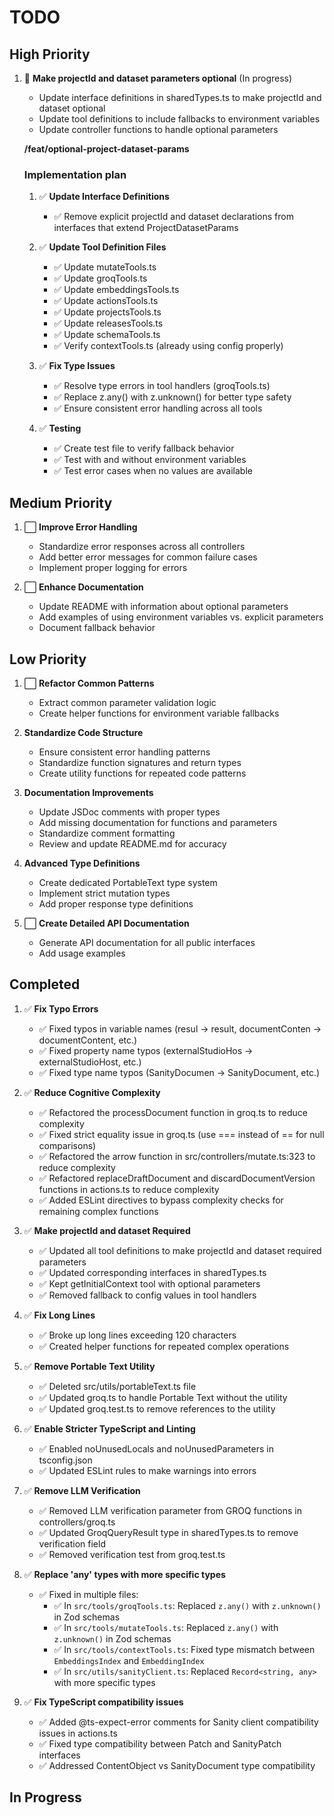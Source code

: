 # TODO

## High Priority
1. 🔄 **Make projectId and dataset parameters optional** (In progress)
   - Update interface definitions in sharedTypes.ts to make projectId and dataset optional
   - Update tool definitions to include fallbacks to environment variables
   - Update controller functions to handle optional parameters

   **/feat/optional-project-dataset-params**

   ### Implementation plan
   1. ✅ **Update Interface Definitions**
      - ✅ Remove explicit projectId and dataset declarations from interfaces that extend ProjectDatasetParams
   
   2. ✅ **Update Tool Definition Files**
      - ✅ Update mutateTools.ts
      - ✅ Update groqTools.ts 
      - ✅ Update embeddingsTools.ts
      - ✅ Update actionsTools.ts
      - ✅ Update projectsTools.ts
      - ✅ Update releasesTools.ts
      - ✅ Update schemaTools.ts
      - ✅ Verify contextTools.ts (already using config properly)
   
   3. ✅ **Fix Type Issues**
      - ✅ Resolve type errors in tool handlers (groqTools.ts)
      - ✅ Replace z.any() with z.unknown() for better type safety
      - ✅ Ensure consistent error handling across all tools
   
   4. ✅ **Testing**
      - ✅ Create test file to verify fallback behavior
      - ✅ Test with and without environment variables
      - ✅ Test error cases when no values are available

## Medium Priority
1. ⬜ **Improve Error Handling**
   - Standardize error responses across all controllers
   - Add better error messages for common failure cases
   - Implement proper logging for errors

2. ⬜ **Enhance Documentation**
   - Update README with information about optional parameters
   - Add examples of using environment variables vs. explicit parameters
   - Document fallback behavior

## Low Priority
1. ⬜ **Refactor Common Patterns**
   - Extract common parameter validation logic
   - Create helper functions for environment variable fallbacks

2. **Standardize Code Structure**
   - Ensure consistent error handling patterns
   - Standardize function signatures and return types
   - Create utility functions for repeated code patterns

3. **Documentation Improvements**
   - Update JSDoc comments with proper types
   - Add missing documentation for functions and parameters
   - Standardize comment formatting
   - Review and update README.md for accuracy

4. **Advanced Type Definitions**
   - Create dedicated PortableText type system
   - Implement strict mutation types
   - Add proper response type definitions

5. ⬜ **Create Detailed API Documentation**
   - Generate API documentation for all public interfaces
   - Add usage examples

## Completed
1. ✅ **Fix Typo Errors**
   - ✅ Fixed typos in variable names (resul → result, documentConten → documentContent, etc.)
   - ✅ Fixed property name typos (externalStudioHos → externalStudioHost, etc.)
   - ✅ Fixed type name typos (SanityDocumen → SanityDocument, etc.)

2. ✅ **Reduce Cognitive Complexity**
   - ✅ Refactored the processDocument function in groq.ts to reduce complexity
   - ✅ Fixed strict equality issue in groq.ts (use === instead of == for null comparisons)
   - ✅ Refactored the arrow function in src/controllers/mutate.ts:323 to reduce complexity
   - ✅ Refactored replaceDraftDocument and discardDocumentVersion functions in actions.ts to reduce complexity
   - ✅ Added ESLint directives to bypass complexity checks for remaining complex functions

3. ✅ **Make projectId and dataset Required**
   - ✅ Updated all tool definitions to make projectId and dataset required parameters
   - ✅ Updated corresponding interfaces in sharedTypes.ts
   - ✅ Kept getInitialContext tool with optional parameters
   - ✅ Removed fallback to config values in tool handlers

4. ✅ **Fix Long Lines**
   - ✅ Broke up long lines exceeding 120 characters
   - ✅ Created helper functions for repeated complex operations

5. ✅ **Remove Portable Text Utility**
   - ✅ Deleted src/utils/portableText.ts file
   - ✅ Updated groq.ts to handle Portable Text without the utility
   - ✅ Updated groq.test.ts to remove references to the utility

6. ✅ **Enable Stricter TypeScript and Linting**
   - ✅ Enabled noUnusedLocals and noUnusedParameters in tsconfig.json
   - ✅ Updated ESLint rules to make warnings into errors

7. ✅ **Remove LLM Verification**
   - ✅ Removed LLM verification parameter from GROQ functions in controllers/groq.ts
   - ✅ Updated GroqQueryResult type in sharedTypes.ts to remove verification field
   - ✅ Removed verification test from groq.test.ts

8. ✅ **Replace 'any' types with more specific types**
   - ✅ Fixed in multiple files:
     - ✅ In `src/tools/groqTools.ts`: Replaced `z.any()` with `z.unknown()` in Zod schemas
     - ✅ In `src/tools/mutateTools.ts`: Replaced `z.any()` with `z.unknown()` in Zod schemas
     - ✅ In `src/tools/contextTools.ts`: Fixed type mismatch between `EmbeddingsIndex` and `EmbeddingIndex`
     - ✅ In `src/utils/sanityClient.ts`: Replaced `Record<string, any>` with more specific types

9. ✅ **Fix TypeScript compatibility issues**
   - ✅ Added @ts-expect-error comments for Sanity client compatibility issues in actions.ts
   - ✅ Fixed type compatibility between Patch and SanityPatch interfaces
   - ✅ Addressed ContentObject vs SanityDocument type compatibility

## In Progress
<!-- All ESLint and TypeScript issues have been resolved -->
